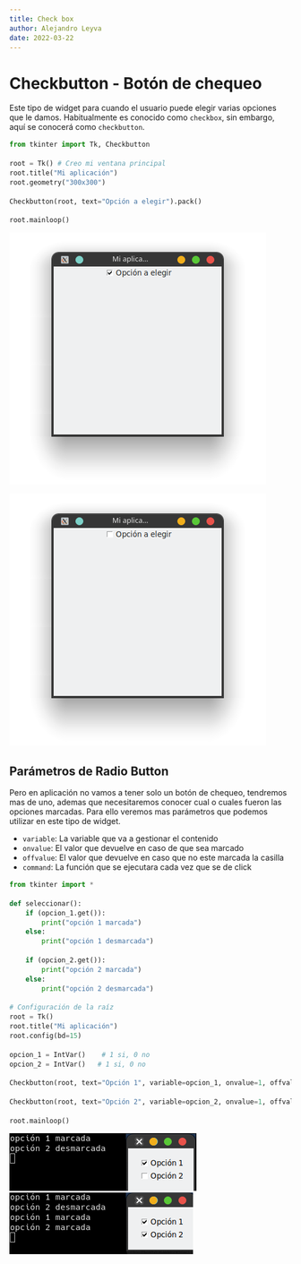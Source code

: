 ```yaml
---
title: Check box
author: Alejandro Leyva
date: 2022-03-22
---
```


# Checkbutton - Botón de chequeo

Este tipo de widget para cuando el usuario puede elegir varias opciones que le damos. Habitualmente es conocido como `checkbox`, sin embargo, aquí se conocerá como `checkbutton`.

```python
from tkinter import Tk, Checkbutton

root = Tk() # Creo mi ventana principal
root.title("Mi aplicación")
root.geometry("300x300")

Checkbutton(root, text="Opción a elegir").pack()

root.mainloop()
```
![radio event](img/checkbox_1.png)

![radio event](img/checkbox_2.png)

## Parámetros de Radio Button

Pero en aplicación no vamos a tener solo un botón de chequeo, tendremos mas de uno, ademas que necesitaremos conocer cual o cuales fueron las opciones marcadas.
Para ello veremos mas parámetros que podemos utilizar en este tipo de widget.

- `variable`: La variable que va a gestionar el contenido
- `onvalue`: El valor que devuelve en caso de que sea marcado
- `offvalue`: El valor que devuelve en caso que no este marcada la casilla
- `command`: La función que se ejecutara cada vez que se de click

```python
from tkinter import *

def seleccionar():
    if (opcion_1.get()):
        print("opción 1 marcada")
    else:
        print("opción 1 desmarcada")

    if (opcion_2.get()):
        print("opción 2 marcada")
    else:
        print("opción 2 desmarcada")

# Configuración de la raíz
root = Tk()
root.title("Mi aplicación")
root.config(bd=15)

opcion_1 = IntVar()    # 1 si, 0 no
opcion_2 = IntVar()   # 1 si, 0 no

Checkbutton(root, text="Opción 1", variable=opcion_1, onvalue=1, offvalue=0, command=seleccionar).pack()

Checkbutton(root, text="Opción 2", variable=opcion_2, onvalue=1, offvalue=0, command=seleccionar).pack()

root.mainloop()
```

![radio event](img/radio_evento_1.png)
![radio event](img/radio_evento_2.png)
